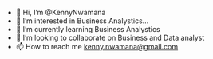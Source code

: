 - 👋 Hi, I’m @KennyNwamana
- 👀 I’m interested in Business Analystics...
- 🌱 I’m currently learning Business Analystics
- 💞️ I’m looking to collaborate on Business and Data analyst
- 📫 How to reach me kenny.nwamana@gmail.com

<!---
KennyNwamana/KennyNwamana is a ✨ special ✨ repository because its `README.md` (this file) appears on your GitHub profile.
You can click the Preview link to take a look at your changes.
--->
